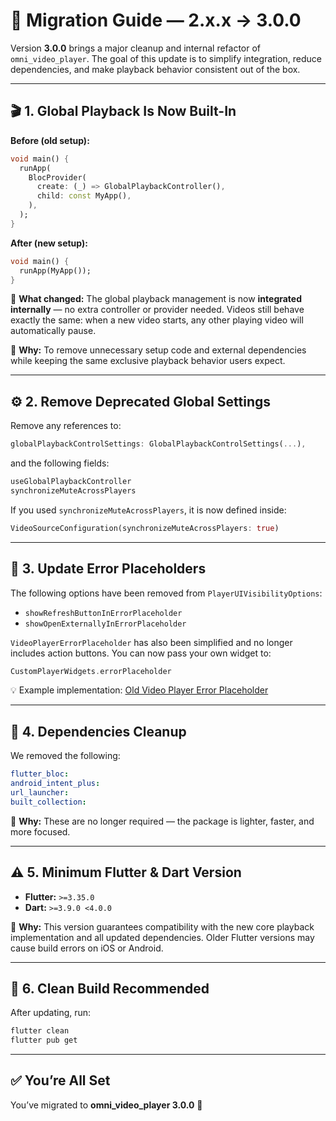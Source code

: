 # 🧭 Migration Guide — 2.x.x → 3.0.0

Version **3.0.0** brings a major cleanup and internal refactor of `omni_video_player`.
The goal of this update is to simplify integration, reduce dependencies, and make playback behavior consistent out of the box.

---

## 🎬 1. Global Playback Is Now Built-In

**Before (old setup):**

```dart
void main() {
  runApp(
    BlocProvider(
      create: (_) => GlobalPlaybackController(),
      child: const MyApp(),
    ),
  );
}
```

**After (new setup):**

```dart
void main() {
  runApp(MyApp());
}
```

🎯 **What changed:**
The global playback management is now **integrated internally** — no extra controller or provider needed.
Videos still behave exactly the same: when a new video starts, any other playing video will automatically pause.

🎯 **Why:**
To remove unnecessary setup code and external dependencies while keeping the same exclusive playback behavior users expect.

---

## ⚙️ 2. Remove Deprecated Global Settings

Remove any references to:

```dart
globalPlaybackControlSettings: GlobalPlaybackControlSettings(...),
```

and the following fields:

```dart
useGlobalPlaybackController
synchronizeMuteAcrossPlayers
```

If you used `synchronizeMuteAcrossPlayers`, it is now defined inside:

```dart
VideoSourceConfiguration(synchronizeMuteAcrossPlayers: true)
```

---

## 🧩 3. Update Error Placeholders

The following options have been removed from `PlayerUIVisibilityOptions`:

* `showRefreshButtonInErrorPlaceholder`
* `showOpenExternallyInErrorPlaceholder`

`VideoPlayerErrorPlaceholder` has also been simplified and no longer includes action buttons.
You can now pass your own widget to:

```dart
CustomPlayerWidgets.errorPlaceholder
```

💡 Example implementation: [Old Video Player Error Placeholder](https://github.com/leonardmatasel/omni_video_player/blob/main/example/lib/custom_widgets/video_player_error_placeholder.dart)

---

## 🧹 4. Dependencies Cleanup

We removed the following:

```yaml
flutter_bloc:
android_intent_plus:
url_launcher:
built_collection:
```

🎯 **Why:**
These are no longer required — the package is lighter, faster, and more focused.

---

## ⚠️ 5. Minimum Flutter & Dart Version

* **Flutter:** `>=3.35.0`
* **Dart:** `>=3.9.0 <4.0.0`

🎯 **Why:**
This version guarantees compatibility with the new core playback implementation and all updated dependencies.
Older Flutter versions may cause build errors on iOS or Android.

---

## 🔧 6. Clean Build Recommended

After updating, run:

```bash
flutter clean
flutter pub get
```

---

## ✅ You’re All Set

You’ve migrated to **omni_video_player 3.0.0** 🎉
